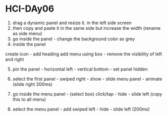 # HCI-DAy06
1. drag a dynamic panel and resize it. in the left side screen
2. then copy and paste it in the same side but increase the width (rename as side menu)
3. go inside the panel - change the background color as grey 
4. inside the panel 

create icon - add heading
add menu using box - remove the visibility of left and right

5. pin the panel - horizontal left - vertical bottom - set panel hidden

6. select the first panel - swiped right - show - slide menu panel - animate (slide right 200ms)

7. go inside the menu panel - (select box) click/tap - hide - slide left (copy this to all menu)

8. select the menu panel - add swiped left - hide - slide left (200ms)
